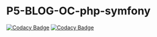 # P5-BLOG-OC-php-symfony
[![Codacy Badge](https://api.codacy.com/project/badge/Grade/8e27100847d34e39bffdda5959e5a031)](https://app.codacy.com/gh/jobafa/P5-BLOG-OC-php-symfony?utm_source=github.com&utm_medium=referral&utm_content=jobafa/P5-BLOG-OC-php-symfony&utm_campaign=Badge_Grade_Settings)
[![Codacy Badge](https://app.codacy.com/project/badge/Grade/07ac88bedcaf4d7aad92ec4eb8752733)](https://www.codacy.com/gh/jobafa/P5-BLOG-OC-php-symfony/dashboard?utm_source=github.com&amp;utm_medium=referral&amp;utm_content=jobafa/P5-BLOG-OC-php-symfony&amp;utm_campaign=Badge_Grade)
